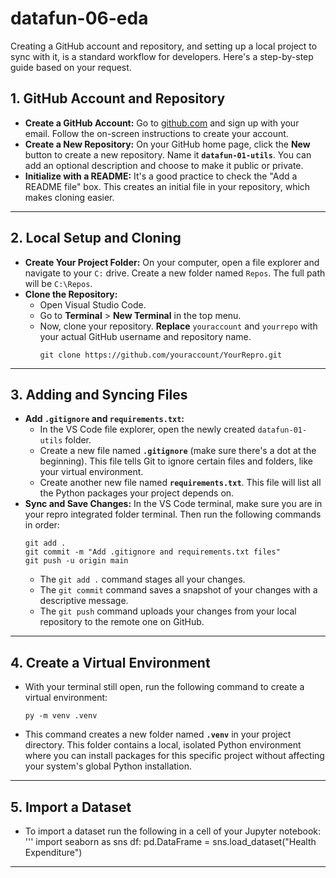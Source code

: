 # datafun-06-eda

Creating a GitHub account and repository, and setting up a local project to sync with it, is a standard workflow for developers. Here's a step-by-step guide based on your request.

## 1\. GitHub Account and Repository

  * **Create a GitHub Account:** Go to [github.com](https://github.com) and sign up with your email. Follow the on-screen instructions to create your account.
  * **Create a New Repository:** On your GitHub home page, click the **New** button to create a new repository. Name it **`datafun-01-utils`**. You can add an optional description and choose to make it public or private.
  * **Initialize with a README:** It's a good practice to check the "Add a README file" box. This creates an initial file in your repository, which makes cloning easier.

-----

## 2\. Local Setup and Cloning

  * **Create Your Project Folder:** On your computer, open a file explorer and navigate to your `C:` drive. Create a new folder named `Repos`. The full path will be `C:\Repos`.
  * **Clone the Repository:**
      * Open Visual Studio Code.
      * Go to **Terminal** \> **New Terminal** in the top menu.
      * Now, clone your repository. **Replace** `youraccount` and `yourrepo` with your actual GitHub username and repository name.
        ```
        git clone https://github.com/youraccount/YourRepro.git
        ```

-----

## 3\. Adding and Syncing Files

  * **Add `.gitignore` and `requirements.txt`:**
      * In the VS Code file explorer, open the newly created `datafun-01-utils` folder.
      * Create a new file named **`.gitignore`** (make sure there's a dot at the beginning). This file tells Git to ignore certain files and folders, like your virtual environment.
      * Create another new file named **`requirements.txt`**. This file will list all the Python packages your project depends on.
  * **Sync and Save Changes:** In the VS Code terminal, make sure you are in your repro integrated folder terminal. Then run the following commands in order:
    ```
    git add .
    git commit -m "Add .gitignore and requirements.txt files"
    git push -u origin main
    ```
      * The `git add .` command stages all your changes.
      * The `git commit` command saves a snapshot of your changes with a descriptive message.
      * The `git push` command uploads your changes from your local repository to the remote one on GitHub.

-----

## 4\. Create a Virtual Environment

  * With your terminal still open, run the following command to create a virtual environment:
    ```
    py -m venv .venv
    ```
  * This command creates a new folder named **`.venv`** in your project directory. This folder contains a local, isolated Python environment where you can install packages for this specific project without affecting your system's global Python installation.

-----
## 5\. Import a Dataset

  * To import a dataset run the following in a cell of your Jupyter notebook:
    '''
    import seaborn as sns
    df: pd.DataFrame = sns.load_dataset("Health Expenditure")
-----